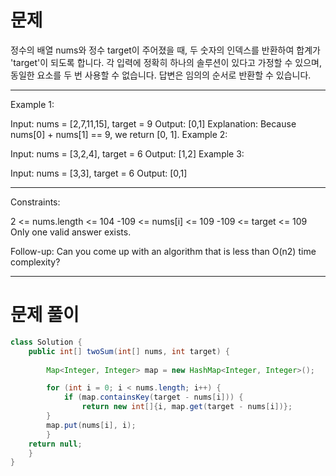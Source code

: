 # 문제

정수의 배열 nums와 정수 target이 주어졌을 때, 두 숫자의 인덱스를 반환하여 합계가 'target'이 되도록 합니다.
각 입력에 정확히 하나의 솔루션이 있다고 가정할 수 있으며, 동일한 요소를 두 번 사용할 수 없습니다.
답변은 임의의 순서로 반환할 수 있습니다.

---

Example 1:

Input: nums = [2,7,11,15], target = 9
Output: [0,1]
Explanation: Because nums[0] + nums[1] == 9, we return [0, 1].
Example 2:

Input: nums = [3,2,4], target = 6
Output: [1,2]
Example 3:

Input: nums = [3,3], target = 6
Output: [0,1]

---

Constraints:

2 <= nums.length <= 104
-109 <= nums[i] <= 109
-109 <= target <= 109
Only one valid answer exists.

Follow-up: Can you come up with an algorithm that is less than O(n2) time complexity?

---

# 문제 풀이
```java
class Solution {
    public int[] twoSum(int[] nums, int target) {
        
        Map<Integer, Integer> map = new HashMap<Integer, Integer>();

        for (int i = 0; i < nums.length; i++) {
            if (map.containsKey(target - nums[i])) {
                return new int[]{i, map.get(target - nums[i])};
        }
        map.put(nums[i], i);
        }
    return null;   
    }
}
```



